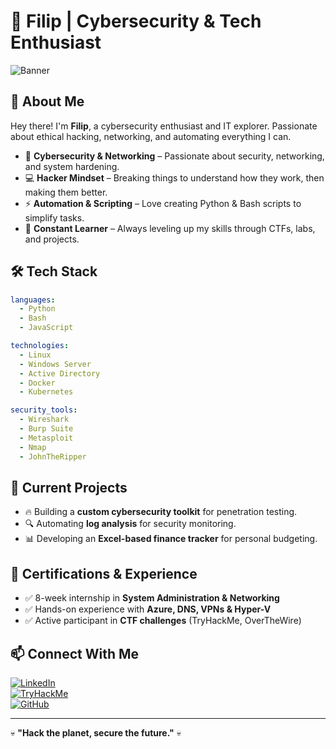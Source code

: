 # 🚀 Filip | Cybersecurity & Tech Enthusiast

![Banner](https://images.unsplash.com/photo-1644088379091-d574269d422f?q=80&w=1993&auto=format&fit=crop&ixlib=rb-4.0.3&ixid=M3wxMjA3fDB8MHxwaG90by1wYWdlfHx8fGVufDB8fHx8fA%3D%3D)

## 🦾 About Me
Hey there! I'm **Filip**, a cybersecurity enthusiast and IT explorer. Passionate about ethical hacking, networking, and automating everything I can. 

- 🔐 **Cybersecurity & Networking** – Passionate about security, networking, and system hardening.
- 💻 **Hacker Mindset** – Breaking things to understand how they work, then making them better.
- ⚡ **Automation & Scripting** – Love creating Python & Bash scripts to simplify tasks.
- 📖 **Constant Learner** – Always leveling up my skills through CTFs, labs, and projects.

## 🛠️ Tech Stack
```yaml
languages:
  - Python
  - Bash
  - JavaScript

technologies:
  - Linux
  - Windows Server
  - Active Directory
  - Docker
  - Kubernetes

security_tools:
  - Wireshark
  - Burp Suite
  - Metasploit
  - Nmap
  - JohnTheRipper
```

## 🚧 Current Projects
- 🔥 Building a **custom cybersecurity toolkit** for penetration testing.
- 🔍 Automating **log analysis** for security monitoring.
- 📊 Developing an **Excel-based finance tracker** for personal budgeting.

## 📜 Certifications & Experience
- ✅ 8-week internship in **System Administration & Networking**
- ✅ Hands-on experience with **Azure, DNS, VPNs & Hyper-V**
- ✅ Active participant in **CTF challenges** (TryHackMe, OverTheWire)

## 📫 Connect With Me
[![LinkedIn](https://img.shields.io/badge/LinkedIn-0077B5?style=for-the-badge&logo=linkedin&logoColor=white)](https://www.linkedin.com/in/filipvragotuk)  
[![TryHackMe](https://img.shields.io/badge/TryHackMe-%23131F20.svg?style=for-the-badge&logo=tryhackme&logoColor=white)](https://tryhackme.com/p/YOUR_USERNAME)  
[![GitHub](https://img.shields.io/badge/GitHub-100000?style=for-the-badge&logo=github&logoColor=white)](https://github.com/YOUR_USERNAME)  

---
💀 **"Hack the planet, secure the future."** 💀
